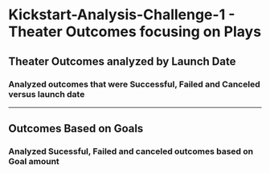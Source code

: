 # Kickstart-Analysis-Challenge-1 - Theater Outcomes focusing on Plays
## Theater Outcomes analyzed by Launch Date
### Analyzed outcomes that were Successful, Failed and Canceled versus launch date
---
## Outcomes Based on Goals
### Analyzed Sucessful, Failed and canceled outcomes based on Goal amount 

